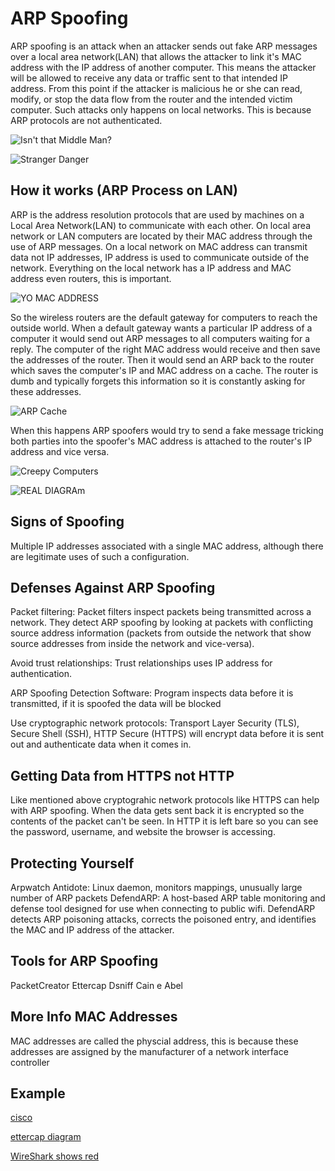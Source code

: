 # ARP Spoofing

ARP spoofing is an attack when an attacker sends out fake ARP messages over a
local area network(LAN) that allows the attacker to link it's MAC address with
the IP address of another computer. This means the attacker will be allowed to
receive any data or traffic sent to that intended IP address.  From this point
if the attacker is malicious he or she can read, modify, or stop the data flow
from the router and the intended victim computer.  Such attacks only happens on
local networks. This is because ARP protocols are not authenticated.

![Isn't that Middle Man?](http://imgur.com/BKig86m.jpg)

![Stranger Danger](http://i.imgur.com/jYZQ3aO.jpg)

## How it works (ARP Process on LAN)

ARP is the address resolution protocols that are used by machines on a Local
Area Network(LAN) to communicate with each other. On local area network or LAN
computers are located by their MAC address through the use of ARP messages.
On a local network on MAC address can transmit data not IP addresses, IP address
is used to communicate outside of the network. Everything on the local network
has a IP address and MAC address even routers, this is important.

![YO MAC ADDRESS](http://i.imgur.com/yaWVKOV.png)

So the wireless routers are the default gateway for computers to reach the
outside world. When a default gateway wants a particular IP address of a
computer it would send out ARP messages to all computers waiting for a reply.
The computer of the right MAC address would receive and then save the addresses
of the router.  Then it would send an ARP back to the router which saves the
computer's IP and MAC address on a cache. The router is dumb and typically
forgets this information so it is constantly asking for these addresses.

![ARP Cache](http://i.imgur.com/VGaop6C.jpg)

When this happens ARP spoofers would try to send a fake message tricking both
parties into the spoofer's MAC address is attached to the router's IP address
and vice versa.

![Creepy Computers](http://i.imgur.com/GI6i0qO.png)

![REAL DIAGRAm](http://i.imgur.com/2cZEseg.png)

## Signs of Spoofing

Multiple IP addresses associated with a single MAC address,
although there are legitimate uses of such a configuration.

## Defenses Against ARP Spoofing

Packet filtering: Packet filters inspect packets being transmitted across a
network. They detect ARP spoofing by looking at packets with conflicting source
address information
(packets from outside the network that show source addresses from
inside the network and vice-versa).

Avoid trust relationships: Trust relationships uses IP address for
authentication.

ARP Spoofing Detection Software: Program inspects data before it is
transmitted, if it is spoofed the data will be blocked

Use cryptographic network protocols:
Transport Layer Security (TLS), Secure Shell (SSH), HTTP Secure (HTTPS) will
encrypt data before it is sent out and authenticate data when it comes in.

## Getting Data from HTTPS not HTTP

Like mentioned above cryptograhic network protocols like HTTPS can help with
ARP spoofing. When the data gets sent back it is encrypted so the contents
of the packet can't be seen. In HTTP it is left bare so you can see the
password, username, and website the browser is accessing.

## Protecting Yourself

Arpwatch
Antidote: Linux daemon, monitors mappings, unusually large number of ARP packets
DefendARP: A host-based ARP table monitoring and defense tool designed for
use when connecting to public wifi. DefendARP detects ARP poisoning attacks,
corrects the poisoned entry, and identifies the MAC and IP address of the
attacker.

## Tools for ARP Spoofing

PacketCreator
Ettercap
Dsniff
Cain e Abel

## More Info MAC Addresses

MAC addresses are called the physcial address, this is because these addresses
are assigned by the manufacturer of a network interface controller

## Example

[cisco](http://www.cisco.com/c/en/us/products/collateral/switches/catalyst-6500-series-switches/white_paper_c11_603839.html)

[ettercap diagram](http://openmaniak.com/ettercap.php#diagram)

[WireShark shows red](http://openmaniak.com/ettercap_arp.php)
